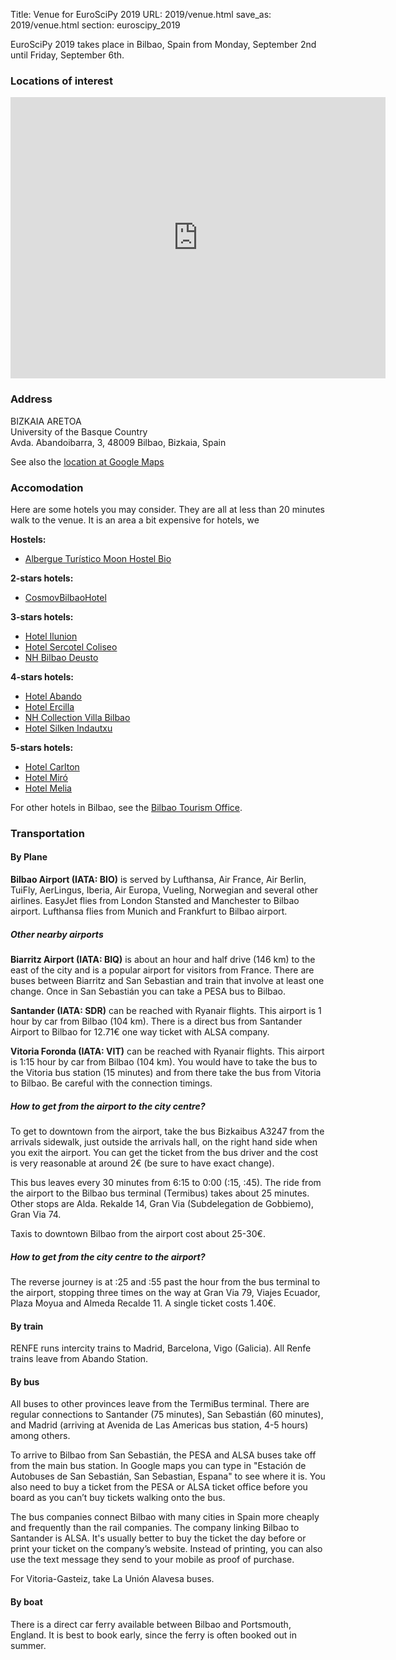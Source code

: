 Title: Venue for EuroSciPy 2019
URL: 2019/venue.html
save_as: 2019/venue.html
section: euroscipy_2019

EuroSciPy 2019 takes place in Bilbao, Spain from Monday, September 2nd until Friday, September 6th.

### Locations of interest

<iframe src="https://www.google.com/maps/embed?pb=!1m18!1m12!1m3!1d2905.186582599108!2d-2.9399186846591627!3d43.26846677913634!2m3!1f0!2f0!3f0!3m2!1i1024!2i768!4f13.1!3m3!1m2!1s0xd4e4fdecdf9dee3%3A0x529de363ac4a9d01!2sBizkaia+Aretoa!5e0!3m2!1sen!2sde!4v1553541204159" width="600" height="450" frameborder="0" style="border:0" allowfullscreen></iframe>
<br />


### Address

BIZKAIA ARETOA<br>
University of the Basque Country<br>
Avda. Abandoibarra, 3, 48009 Bilbao, Bizkaia, Spain

See also the [location at Google Maps](https://goo.gl/maps/qTCWw8cEdoN2)

### Accomodation

Here are some hotels you may consider. They are all at less than 20 minutes walk to the venue.
It is an area a bit expensive for hotels, we 


**Hostels:**

- [Albergue Turístico Moon Hostel Bio](https://www.moonhostelbio.com/)


**2-stars hotels:**

- [CosmovBilbaoHotel](https://cosmovbilbaohotel.com/)


**3-stars hotels:**

 - [Hotel Ilunion](http://www.ilunionbilbao.com/)
 - [Hotel Sercotel Coliseo](http://www.hotelcoliseobilbao.com/)
 - [NH Bilbao Deusto](https://www.nh-hotels.com/hotel/nh-bilbao-deusto)


**4-stars hotels:**

 - [Hotel Abando](http://www.hotelabando.com/)
 - [Hotel Ercilla](http://www.hotelercilla.es/)
 - [NH Collection Villa Bilbao](http://www.nh-collection.com/de/hotel/nh-collection-villa-de-bilbao)
 - [Hotel Silken Indautxu](https://www.hoteles-silken.com/en/hotel-indautxu-bilbao/)


**5-stars hotels:**

- [Hotel Carlton](http://www.hotelcarlton.es/)
- [Hotel Miró](http://www.mirohotelbilbao.com/)
- [Hotel Melia](http://www.melia.com/es/hoteles/espana/bilbao/melia-bilbao/index.html)


For other hotels in Bilbao, see the [Bilbao Tourism Office](https://tourism.euskadi.eus/aa30-15633x/en/s12PortalWar/buscadoresJSP/buscadorA1.jsp#buscador).


### Transportation

#### By Plane

**Bilbao Airport (IATA: BIO)** is served by Lufthansa, Air France, Air Berlin, TuiFly, AerLingus, Iberia, Air Europa, Vueling, Norwegian and several other airlines.
EasyJet flies from London Stansted and Manchester to Bilbao airport.
Lufthansa flies from Munich and Frankfurt to Bilbao airport.

##### Other nearby airports

**Biarritz Airport (IATA: BIQ)** is about an hour and half drive (146 km) to the east of the city and is a popular airport for visitors from France. There are buses between Biarritz and San Sebastian and train that involve at least one change. Once in San Sebastián you can take a PESA bus to Bilbao.

**Santander (IATA: SDR)** can be reached with Ryanair flights. This airport is 1 hour by car from Bilbao (104 km). There is a direct bus from Santander Airport to Bilbao for 12.71€ one way ticket with ALSA company.

**Vitoria Foronda (IATA: VIT)** can be reached with Ryanair flights. This airport is 1:15 hour by car from Bilbao (104 km). You would have to take the bus to the Vitoria bus station (15 minutes) and from there take the bus from Vitoria to Bilbao. Be careful with the connection timings.


##### How to get from the airport to the city centre?

To get to downtown from the airport, take the bus Bizkaibus A3247 from the arrivals sidewalk, just outside the arrivals hall, on the right hand side when you exit the airport. You can get the ticket from the bus driver and the cost is very reasonable at around 2€ (be sure to have exact change).

This bus leaves every 30 minutes from 6:15 to 0:00 (:15, :45). The ride from the airport to the Bilbao bus terminal (Termibus) takes about 25 minutes. Other stops are Alda. Rekalde 14, Gran Via (Subdelegation de Gobbiemo), Gran Via 74.

Taxis to downtown Bilbao from the airport cost about 25-30€.


##### How to get from the city centre to the airport?

The reverse journey is at :25 and :55 past the hour from the bus terminal to the airport, stopping three times on the way at Gran Via 79, Viajes Ecuador, Plaza Moyua and Almeda Recalde 11. A single ticket costs 1.40€.


#### By train

RENFE runs intercity trains to Madrid, Barcelona, Vigo (Galicia). All Renfe trains leave from Abando Station.


#### By bus

All buses to other provinces leave from the TermiBus terminal. There are regular connections to Santander (75 minutes), San Sebastián (60 minutes), and Madrid (arriving at Avenida de Las Americas bus station, 4-5 hours) among others.

To arrive to Bilbao from San Sebastián, the PESA and ALSA buses take off from the main bus station. In Google maps you can type in "Estación de Autobuses de San Sebastián, San Sebastian, Espana" to see where it is. You also need to buy a ticket from the PESA or ALSA ticket office before you board as you can’t buy tickets walking onto the bus.

The bus companies connect Bilbao with many cities in Spain more cheaply and frequently than the rail companies. The company linking Bilbao to Santander is ALSA. It's usually better to buy the ticket the day before or print your ticket on the company’s website. Instead of printing, you can also use the text message they send to your mobile as proof of purchase.

For Vitoria-Gasteiz, take La Unión Alavesa buses.


#### By boat

There is a direct car ferry available between Bilbao and Portsmouth, England. It is best to book early, since the ferry is often booked out in summer.
